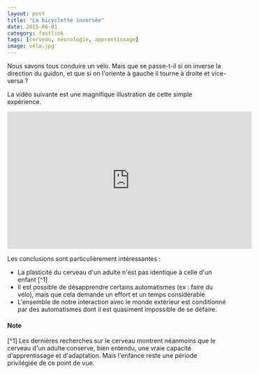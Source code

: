 ```yaml
---
layout: post
title: "La bicyclette inversée"
date: 2015-06-01
category: fastlink
tags: [cerveau, neurologie, apprentissage]
image: vélo.jpg
---
```


Nous savons tous conduire un vélo. Mais que se passe-t-il si on inverse la direction du guidon, et que si on l'oriente à gauche il tourne à droite et vice-versa ?

La vidéo suivante est une magnifique illustration de cette simple expérience.

<iframe width="560" height="315" src="https://www.youtube.com/embed/MFzDaBzBlL0" frameborder="0" allowfullscreen></iframe>

Les conclusions sont particulièrement intéressantes :

- La plasticité du cerveau d'un adulte n'est pas identique à celle d'un enfant [^1]
- Il est possible de désapprendre certains automatismes (ex : faire du vélo), mais que cela demande un effort et un temps considérable
- L'ensemble de notre interaction avec le monde extérieur est conditionné par des automatismes dont il est quasiment impossible de se défaire.

#### Note ####
[^1] Les dernières recherches sur le cerveau montrent néanmoins que le cerveau d'un adulte conserve, bien entendu, une vraie capacité d'apprentissage et d'adaptation. Mais l'enfance reste une période privilégiée de ce point de vue.